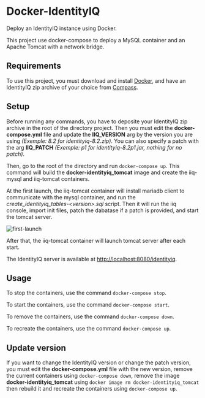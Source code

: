 # Docker-IdentityIQ
Deploy an IdentityIQ instance using Docker.

This project use docker-compose to deploy a MySQL container and an Apache Tomcat with a network bridge.

## Requirements

To use this project, you must download and install [Docker](https://www.docker.com/get-started), and have an IdentityIQ zip archive of your choice from [Compass](https://community.sailpoint.com/t5/IdentityIQ-Server-Software/ct-p/IdentityIQ).

## Setup

Before running any commands, you have to deposite your IdentityIQ zip archive in the root of the directory project. Then you must edit the **docker-compose.yml** file and update the **IIQ_VERSION** arg by the version you are using *(Exemple: 8.2 for identityiq-8.2.zip)*. You can also specify a patch with the arg **IIQ_PATCH** *(Exemple: p1 for identityiq-8.2p1.jar, nothing for no patch)*.

Then, go to the root of the directory and run `docker-compose up`. This command will build the **docker-identityiq_tomcat** image and create the iiq-mysql and iiq-tomcat containers.

At the first launch, the iiq-tomcat container will install mariadb client to communicate with the mysql container, and run the *create_identityiq_tables-\<version\>.sql* script. Then it will run the iiq console, import init files, patch the dabatase if a patch is provided, and start the tomcat server.

![first-launch](https://user-images.githubusercontent.com/23320254/149496381-6e65d475-3312-4f7b-acbc-33131798ecf9.png)
  
After that, the iiq-tomcat container will launch tomcat server after each start.

The IdentityIQ server is available at [http://localhost:8080/identityiq](http://localhost:8080/identityiq).

## Usage

To stop the containers, use the command `docker-compose stop`.

To start the containers, use the command `docker-compose start`.

To remove the containers, use the command `docker-compose down`.

To recreate the containers, use the command `docker-compose up`.

## Update version

If you want to change the IdentityIQ version or change the patch version, you must edit the **docker-compose.yml** file with the new version, remove the current containers using `docker-compose down`, remove the image **docker-identityiq_tomcat** using `docker image rm docker-identityiq_tomcat` then rebuild it and recreate the containers using `docker-compose up`.
